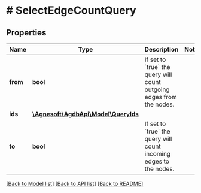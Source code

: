 # # SelectEdgeCountQuery

## Properties

Name | Type | Description | Notes
------------ | ------------- | ------------- | -------------
**from** | **bool** | If set to &#x60;true&#x60; the query will count outgoing edges from the nodes. |
**ids** | [**\Agnesoft\\AgdbApi\Model\QueryIds**](QueryIds.md) |  |
**to** | **bool** | If set to &#x60;true&#x60; the query will count incoming edges to the nodes. |

[[Back to Model list]](../../README.md#models) [[Back to API list]](../../README.md#endpoints) [[Back to README]](../../README.md)
